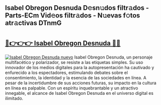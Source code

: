 ## Isabel Obregon Desnuda D𝚎sn𝚞dos filtr𝚊dos - Parts-ECm Vid𝚎os filtr𝚊dos - N𝚞evas f𝚘tos atr𝚊ctivas DTnmG

# <h2><a href="http://mb2fe0n.tromn.icu/?c=Isabel+Obregon+Desnuda">🔗👉👉👉 Isabel Obregon Desnuda 🔗🔗</a></h2>

[![Isabel Obregon Desnuda nuevo](https://i.imgur.com/pEAQMta.gif)](http://mb2fe0n.tromn.icu/?c=Isabel+Obregon+Desnuda)
Isabel Obregon Desnuda, un personaje multifacético y polarizador, se resiste a las etiquetas simples. Su uso innovador de los medios digitales para la autopresentación ha cautivado y enfurecido a los espectadores, estimulando debates sobre el consentimiento, la identidad y la esencia de las sociedades en línea. A pesar de la incertidumbre de sus acciones futuras, su impacto en la cultura en línea es palpable. Con un espíritu inquebrantable y un atractivo innegable, el alcance de Isabel Obregon Desnuda en el universo digital es ilimitado.
